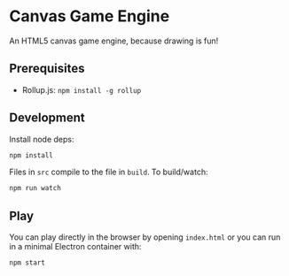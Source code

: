 # Canvas Game Engine

An HTML5 canvas game engine, because drawing is fun!

## Prerequisites
- Rollup.js: `npm install -g rollup`

## Development
Install node deps:

```bash
npm install
```

Files in `src` compile to the file in `build`. To build/watch:

```bash
npm run watch
```

## Play
You can play directly in the browser by opening `index.html` or you can run in a minimal Electron container with:

```bash
npm start
```